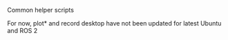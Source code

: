 Common helper scripts

For now, plot* and record desktop have not been updated for latest Ubuntu and ROS 2
